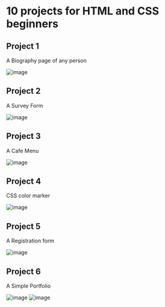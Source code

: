 #  10 projects for HTML and CSS beginners

## Project 1 

A Biography page of any person

![image](https://github.com/omarfarukbadhon/HTML-CSS-Project-Beginner-/assets/95760658/55608189-9694-4386-977f-fbba965d61de)

## Project 2

A Survey Form 

![image](https://github.com/omarfarukbadhon/HTML-CSS-Project-Beginner-/assets/95760658/22d0e712-800c-4b0b-b627-1b7a074c9dbd)

## Project 3

A Cafe Menu 

![image](https://github.com/omarfarukbadhon/HTML-CSS-Project-Beginner-/assets/95760658/37023e15-a0ca-4b55-9d03-dd5d0b2ec746)

## Project 4

CSS color marker

![image](https://github.com/omarfarukbadhon/HTML-CSS-Project-Beginner-/assets/95760658/61f5bb00-692c-4773-a5c0-63a054c76699)

## Project 5

A Registration form

![image](https://github.com/omarfarukbadhon/HTML-CSS-Project-Beginner-/assets/95760658/a07d8d80-4068-4685-aba9-a00b0ac7c308)

## Project 6

A Simple Portfolio

![image](https://github.com/omarfarukbadhon/HTML-CSS-Project-Beginner-/assets/95760658/59169781-6917-4587-a4f6-de2a00f518b6)
![image](https://github.com/omarfarukbadhon/HTML-CSS-Project-Beginner-/assets/95760658/3d80bdeb-cbfa-4e00-a088-e91f9d634a6e)


